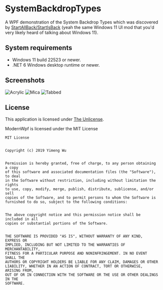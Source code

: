 # SystemBackdropTypes
A WPF demonstration of the System Backdrop Types which was discovered by [StartAllBack/StartIsBack](https://twitter.com/StartIsBack/status/1471262840313065474/) (yeah the same Windows 11 UI mod that you'd very likely heard of talking about Windows 11).

## System requirements
- Windows 11 build 22523 or newer.
- .NET 6 Windows desktop runtime or newer.

## Screenshots
![Acrylic](https://user-images.githubusercontent.com/29563098/146360322-5ee76a3e-49ac-4ef4-881b-e1a8e5dd959a.png)
![Mica](https://user-images.githubusercontent.com/29563098/146360362-8b7cb5f1-6053-4c13-a7b8-b2b910500f50.png)
![Tabbed](https://user-images.githubusercontent.com/29563098/146360394-4f6773f1-35b1-4136-9ad8-1e1a923afc0b.png)

## License
This application is licensed under [The Unlicense](/LICENSE.md).

ModernWpf is licensed under the MIT License
```
MIT License


Copyright (c) 2019 Yimeng Wu


Permission is hereby granted, free of charge, to any person obtaining a copy
of this software and associated documentation files (the "Software"), to deal
in the Software without restriction, including without limitation the rights
to use, copy, modify, merge, publish, distribute, sublicense, and/or sell
copies of the Software, and to permit persons to whom the Software is
furnished to do so, subject to the following conditions:


The above copyright notice and this permission notice shall be included in all
copies or substantial portions of the Software.


THE SOFTWARE IS PROVIDED "AS IS", WITHOUT WARRANTY OF ANY KIND, EXPRESS OR
IMPLIED, INCLUDING BUT NOT LIMITED TO THE WARRANTIES OF MERCHANTABILITY,
FITNESS FOR A PARTICULAR PURPOSE AND NONINFRINGEMENT. IN NO EVENT SHALL THE
AUTHORS OR COPYRIGHT HOLDERS BE LIABLE FOR ANY CLAIM, DAMAGES OR OTHER
LIABILITY, WHETHER IN AN ACTION OF CONTRACT, TORT OR OTHERWISE, ARISING FROM,
OUT OF OR IN CONNECTION WITH THE SOFTWARE OR THE USE OR OTHER DEALINGS IN THE
SOFTWARE.
```
